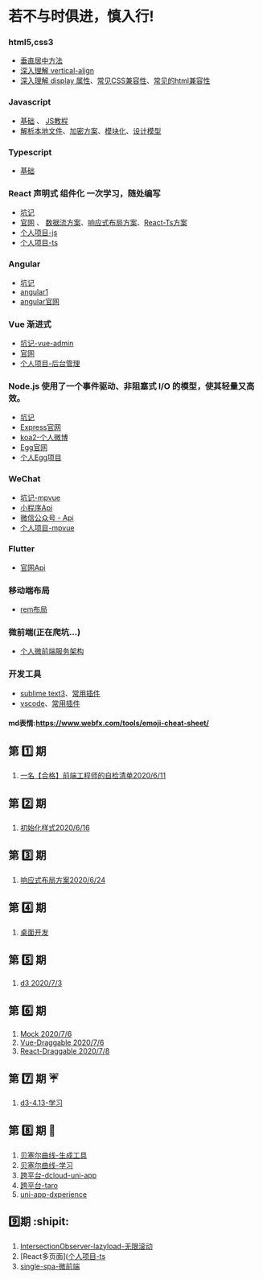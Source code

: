 # 若不与时俱进，慎入行!

### html5,css3
- [垂直居中方法](https://github.com/xujun820261729/testjun/blob/master/CSS/%E5%9E%82%E7%9B%B4%E5%B1%85%E4%B8%AD.md)
- [深入理解 vertical-align](https://github.com/xujun820261729/testjun/blob/master/CSS/%E6%B7%B1%E5%85%A5%E7%90%86%E8%A7%A3vertical-align.md)
- [深入理解 display 属性](https://github.com/xujun820261729/testjun/blob/master/CSS/display%E5%B1%9E%E6%80%A7.md)、[常见CSS兼容性](https://github.com/xujun820261729/developmentGuidelines/blob/master/CSS/CSS%E5%85%BC%E5%AE%B9%E6%80%A7.md)、[常见的html兼容性](https://github.com/xujun820261729/developmentGuidelines/blob/master/CSS/html%E5%85%BC%E5%AE%B9%E6%80%A7.md)

### Javascript
-  [基础](https://www.w3school.com.cn/js/index.asp) 、 [JS教程](https://wangdoc.com/javascript/index.html)
-  [解析本地文件](https://github.com/xujun820261729/developmentGuidelines/blob/master/JS/FileReader.md)、[加密方案](https://github.com/xujun820261729/developmentGuidelines/blob/master/JS/%E5%8A%A0%E5%AF%86.md)、[模块化](https://github.com/xujun820261729/developmentGuidelines/blob/master/JS/%E6%A8%A1%E5%9D%97%E5%8C%96.md)、[设计模型](https://github.com/xujun820261729/developmentGuidelines/blob/master/JS/%E8%AE%BE%E8%AE%A1%E6%A8%A1%E5%9E%8B.md)

### Typescript
-  [基础](https://www.tslang.cn/)

### React 声明式 组件化 一次学习，随处编写
- [坑记](https://github.com/xujun820261729/developmentGuidelines/blob/master/React/FQA.md)
- [官网](https://react-1251415695.cos-website.ap-chengdu.myqcloud.com/) 、 [数据流方案](https://github.com/xujun820261729/developmentGuidelines/blob/master/React/%E6%95%B0%E6%8D%AE%E6%B5%81%E6%96%B9%E6%A1%88.md)、[响应式布局方案](https://github.com/xujun820261729/developmentGuidelines/blob/master/React/%E5%93%8D%E5%BA%94%E5%BC%8F%E5%B8%83%E5%B1%80.md)、[React-Ts方案](https://github.com/xujun820261729/developmentGuidelines/blob/master/React/React-TS.md)
- [个人项目-js](https://github.com/xujun820261729/umi-react)
- [个人项目-ts](https://github.com/xujun820261729/TS-React)

### Angular
- [坑记](https://github.com/xujun820261729/developmentGuidelines/blob/master/Angular/FQA.md)
- [angular1](https://www.cnblogs.com/l000/p/8926826.html)
- [angular官网](https://www.angular.cn/)

### Vue 渐进式
- [坑记-vue-admin](https://github.com/xujun820261729/developmentGuidelines/blob/master/Vue/FQA.md)
- [官网](https://cn.vuejs.org/)
- [个人项目-后台管理](https://github.com/xujun820261729/admin-vue)

### Node.js 使用了一个事件驱动、非阻塞式 I/O 的模型，使其轻量又高效。
-  [坑记]()
-  [Express官网](http://www.expressjs.com.cn/)
-  [koa2-个人微博](https://github.com/xujun820261729/Koa2-mysql)
-  [Egg官网](https://eggjs.org/zh-cn/intro/quickstart.html)
-  [个人Egg项目](https://github.com/xujun820261729/Egg-)

### WeChat
- [坑记-mpvue](https://github.com/xujun820261729/developmentGuidelines/blob/master/WeChat/FQA-Vue.md)
- [小程序Api](https://developers.weixin.qq.com/miniprogram/dev/api/)
- [微信公众号 - Api](https://developers.weixin.qq.com/doc/offiaccount/Getting_Started/Explanation_of_interface_privileges.html)
- [个人项目-mpvue](https://github.com/xujun820261729/mpvue)

### Flutter
- [官网Api](https://flutterchina.club/)

### 移动端布局
- [rem布局](https://github.com/xujun820261729/developmentGuidelines/blob/master/Rem/FQA.md)


### 微前端(正在爬坑...)
- [个人微前端服务架构](https://github.com/xujun820261729/developmentGuidelines/blob/master/%E5%BE%AE%E6%9C%8D%E5%8A%A1/%E6%A6%82%E8%BF%B0.md)

### 开发工具
- [sublime text3](http://www.sublimetext.com/3)、[常用插件](https://github.com/xujun820261729/developmentGuidelines/blob/master/%E5%BC%80%E5%8F%91%E5%B7%A5%E5%85%B7/sublimeText3.md)
- [vscode](https://code.visualstudio.com/)、[常用插件](https://github.com/xujun820261729/developmentGuidelines/blob/master/%E5%BC%80%E5%8F%91%E5%B7%A5%E5%85%B7/vscode.md)

#### md表情:https://www.webfx.com/tools/emoji-cheat-sheet/






##  第 :one: 期


1. [一名【合格】前端工程师的自检清单2020/6/11](https://juejin.im/post/5cc1da82f265da036023b628#heading-0)


##  第 :two: 期


1. [初始化样式2020/6/16](https://github.com/necolas/normalize.css)


## 第 :three: 期



1. [响应式布局方案2020/6/24](https://blog.csdn.net/sinat_17775997/article/details/89087348)


## 第 :four: 期


1. [桌面开发](http://www.electronjs.org/)


## 第 :five: 期


1. [d3 2020/7/3](https://www.d3js.org.cn/)


## 第 :six: 期

1. [Mock 2020/7/6](http://mockjs.com/examples.html)
2. [Vue-Draggable 2020/7/6](https://github.com/SortableJS/Vue.Draggable)
3. [React-Draggable 2020/7/8](https://github.com/STRML/react-draggable)


## 第 :seven:  期 :umbrella:

1. [d3-4.13-学习](https://github.com/xujun820261729/developmentGuidelines/blob/master/D3/study.md)


## 第 :eight:  期 :watermelon:

1. [贝塞尔曲线-生成工具](http://cubic-bezier.com/) 
2. [贝塞尔曲线-学习](http://www.fly63.com/article/detial/6063)
3. [跨平台-dcloud-uni-app](https://uniapp.dcloud.net.cn/)
4. [跨平台-taro](https://taro.aotu.io/)
5. [uni-app-dxperience](https://github.com/xujun820261729/developmentGuidelines/blob/master/Vue/uni-app-study.md)


## :nine:期 :shipit:


1. [IntersectionObserver-lazyload-无限滚动](https://github.com/xujun820261729/developmentGuidelines/blob/master/Vue/lazyload.md)
2. [React多页面]([个人项目-ts](https://github.com/xujun820261729/developmentGuidelines/React/FQA.md)
3. [single-spa-微前端](https://github.com/single-spa/single-spa)